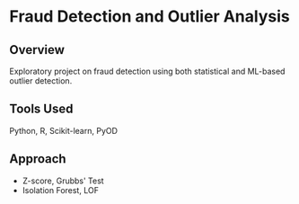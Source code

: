 # Fraud Detection and Outlier Analysis

## Overview
Exploratory project on fraud detection using both statistical and ML-based outlier detection.

## Tools Used
Python, R, Scikit-learn, PyOD

## Approach
- Z-score, Grubbs' Test
- Isolation Forest, LOF
